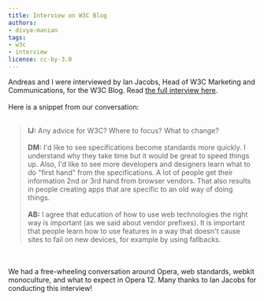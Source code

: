 ```yaml
---
title: Interview on W3C Blog
authors:
- divya-manian
tags:
- w3c
- interview
license: cc-by-3.0
---
```

Andreas and I were interviewed by Ian Jacobs, Head of W3C Marketing and Communications, for the W3C Blog. Read <a href="http://www.w3.org/QA/2012/02/interview_opera_on_the_web_of.html" target="_blank">the full interview here</a>.<br/><br/>Here is a snippet from our conversation:<br/><br/><blockquote class="bbquote"><p><strong>IJ:</strong> Any advice for W3C? Where to focus? What to change? <br/><br/><strong>DM:</strong> I&#39;d like to see specifications become standards more quickly. I understand why they take time but it would be great to speed things up. Also, I&#39;d like to see more developers and designers learn what to do &quot;first hand&quot; from the specifications. A lot of people get their information 2nd or 3rd hand from browser vendors. That also results in people creating apps that are specific to an old way of doing things. <br/><br/><strong>AB:</strong> I agree that education of how to use web technologies the right way is important (as we said about vendor prefixes). It is important that people learn how to use features in a way that doesn&#39;t cause sites to fail on new devices, for example by using fallbacks.</p></blockquote><br/><br/>We had a free-wheeling conversation around Opera, web standards, webkit monoculture, and what to expect in Opera 12.  Many thanks to Ian Jacobs for conducting this interview!
